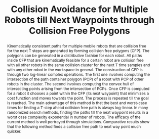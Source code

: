 ---
layout: project-page-new
title: "Collision Avoidance for Multiple Robots till Next Waypoints through Collision Free Polygons"
authors:
  - name: Satish Pedduri*
    sup: #
  - name: K. Madhava Krishna*
    sup: #
affiliations:
  - name: IIIT Hyderabad, India
    link: https://robotics.iiit.ac.in
    sup: #
permalink: publications/2007/Pedduri_Collision-Avoidance
abstract: "Kinematically consistent paths for multiple mobile robots that are collision free for the next T steps are generated by forming collision free polygons (CFP). The polygons can be generated in a distributive fashion for each robot. All paths inside CFP that are kinematically feasible for a certain robot are collision free with all other robots in the same collision cluster for the next T time samples and with any other robot in the workspace in general. The construction of CFP is through two log-linear complex operations. The first one involves computing the intersection of the path container polygon (PCP) of a robot with PCP of other robots in the cluster. The second involves computing the convex hull of intersecting points arising from the intersection of PCPs. Once CFP is computed for a robot it chooses a point within the CFP (its next waypoint) that minimizes a cost function and moves towards the point. The process is repeated till the goal is reached. The main advantage of this method is that the best and worst-case times for finding a T-step ahead
collision free path is always log-linear. In many randomized search methods, finding the paths till the next waypoint results in a worst case complexity exponential in number of robots. The efficacy of the current method is well portrayed through simulations. Comparative results show that the
following method finds a collision free path to next way point much quicker. "
paper: https://robotics.iiit.ac.in/uploads/Main/Publications/2007_3.pdf
# iframe: https://www.youtube.com/embed/jhjskX4FQwA

---